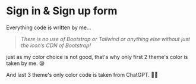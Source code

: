 # Sign in & Sign up form

Everything code is written by me...

> _There is no use of Bootstrap or Tailwind or anything else without just the icon’s CDN of Bootstrap!_

just as my color choice is not good, that's why only first 2 theme's color is taken by me. 😪

And last 3 theme's only color code is taken from ChatGPT. 🫣😁
